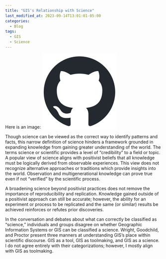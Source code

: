 ```yaml
---
title: "GIS's Relationship with Science"
last_modified_at: 2023-09-14T13:01:01-05:00
categories:
  - Blog
tags:
  - GIS
  - Science
---
```


Here is an image: 
![github logo](assets/images/github-mark/github-mark.png)

Though science can be viewed as the correct way to identify patterns and facts, this narrow definition of science hinders a framework grounded in expanding knowledge from gaining greater understanding of the world. The terms science or scientific provides a level of “credibility” to a field or topic. A popular view of science aligns with positivist beliefs that all knowledge must be logically derived from observable experiences. This view does not recognize alternative approaches or traditions which provide insights into the world. Observation and multigenerational knowledge can prove true even if not “verified” by the scientific process.

A broadening science beyond positivist practices does not remove the importance of reproducibility and replication. Knowledge gained outside of a positivist approach can still be accurate; however, the ability for an experiment or process to be replicated and the same (or similar) results be achieved reinforces or refutes prior discoveries. 

In the conversation and debates about what can correctly be classified as “science,” individuals and groups disagree on whether Geographic Information Systems or GIS can be classified a science. Wright, Goodchild, and Proctor present three manners at understanding GIS’s place within scientific discourse. GIS as a tool, GIS as toolmaking, and GIS as a science. I do not agree entirely with their categorizations; however, I mostly align with GIS as toolmaking.